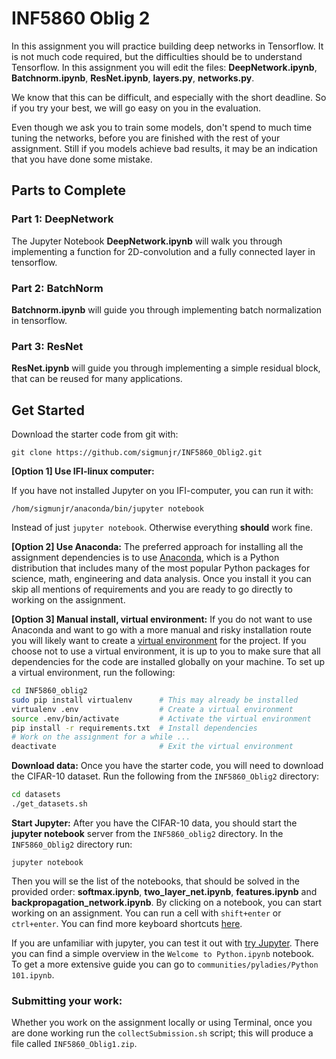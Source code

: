 # INF5860 Oblig 2

In this assignment you will practice building deep networks in Tensorflow. It is not much code required, but
the difficulties should be to understand Tensorflow. In this assignment you will edit the files: **DeepNetwork.ipynb**,
**Batchnorm.ipynb**, **ResNet.ipynb**, **layers.py**, **networks.py**.

We know that this can be difficult, and especially with the short deadline. So if you try your best, we will
go easy on you in the evaluation.

Even though we ask you to train some models, don't spend to much time tuning the networks, before you are finished
with the rest of your assignment. Still if you models achieve bad results, it may be an indication that you
have done some mistake.

## Parts to Complete

### Part 1: DeepNetwork
The Jupyter Notebook **DeepNetwork.ipynb** will walk you through implementing a function for 2D-convolution and
a fully connected layer in tensorflow.

### Part 2: BatchNorm
**Batchnorm.ipynb** will guide you through implementing batch normalization in tensorflow.

### Part 3: ResNet
**ResNet.ipynb** will guide you through implementing a simple residual block, that can be reused for many applications.

## Get Started
Download the starter code from git with:

    git clone https://github.com/sigmunjr/INF5860_Oblig2.git

**[Option 1] Use IFI-linux computer:**

If you have not installed Jupyter on you IFI-computer, you can run it with:

    /hom/sigmunjr/anaconda/bin/jupyter notebook

Instead of just `jupyter notebook`. Otherwise everything **should** work fine.

**[Option 2] Use Anaconda:**
The preferred approach for installing all the assignment dependencies is to use
[Anaconda](https://www.continuum.io/downloads), which is a Python distribution
that includes many of the most popular Python packages for science, math,
engineering and data analysis. Once you install it you can skip all mentions of
requirements and you are ready to go directly to working on the assignment.

**[Option 3] Manual install, virtual environment:**
If you do not want to use Anaconda and want to go with a more manual and risky
installation route you will likely want to create a
[virtual environment](http://docs.python-guide.org/en/latest/dev/virtualenvs/)
for the project. If you choose not to use a virtual environment, it is up to you
to make sure that all dependencies for the code are installed globally on your
machine. To set up a virtual environment, run the following:

```bash
cd INF5860_oblig2
sudo pip install virtualenv      # This may already be installed
virtualenv .env                  # Create a virtual environment
source .env/bin/activate         # Activate the virtual environment
pip install -r requirements.txt  # Install dependencies
# Work on the assignment for a while ...
deactivate                       # Exit the virtual environment
```

**Download data:**
Once you have the starter code, you will need to download the CIFAR-10 dataset.
Run the following from the `INF5860_Oblig2` directory:

```bash
cd datasets
./get_datasets.sh
```


**Start Jupyter:**
After you have the CIFAR-10 data, you should start the **jupyter notebook** server
from the `INF5860_oblig2` directory. In the `INF5860_Oblig2` directory run:

    jupyter notebook
    
Then you will se the list of the notebooks, that should be solved in the provided order: **softmax.ipynb**, **two_layer_net.ipynb**, **features.ipynb** and **backpropagation_network.ipynb**.
By clicking on a notebook, you can start working on an assignment. You can run a cell with `shift+enter` or `ctrl+enter`. You can find more
keyboard shortcuts [here](https://www.cheatography.com/weidadeyue/cheat-sheets/jupyter-notebook/).

If you are unfamiliar with jupyter, you can test it out with [try Jupyter](https://try.jupyter.org/). There you can find a simple overview
in the `Welcome to Python.ipynb` notebook. To get a more extensive guide you can go to `communities/pyladies/Python 101.ipynb`.



### Submitting your work:
Whether you work on the assignment locally or using Terminal, once you are done
working run the `collectSubmission.sh` script; this will produce a file called
`INF5860_Oblig1.zip`. 
